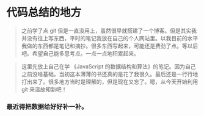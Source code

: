 
# 代码总结的地方

> 之前学了点 git 但是一直没用上，虽然很早就搭建了一个博客。但是其实我并没有往上写东西，平时的笔记我放在自己的个人网站里。以我目前的水平我做的东西都是笔记和摘抄。很多东西写起来，可能还是费劲了点。等以后吧。希望自己能多思考点。一点一点地积累起来。

> 这里先放上自己在学 《JavaScript 的数据结构和算法》的笔记。因为自己之前没啥基础，当初这本薄薄的书还真的是花了我很久。最后还是一行行地打出来了。很多地方当时是理解的，但是现在又忘了。嗯，从今天开始利用 git 来温故知新吧！

### 最近得把数据给好好补一补。